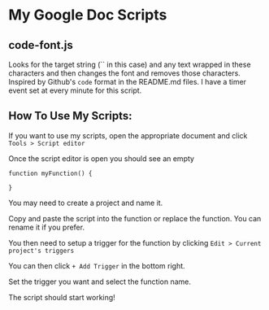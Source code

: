 # My Google Doc Scripts

## code-font.js
Looks for the target string (`` in this case) and 
any text wrapped in these characters and then changes 
the font and removes those characters.
Inspired by Github's ``` code ``` format in the README.md files.
I have a timer event set at every minute for this script.

## How To Use My Scripts:
If you want to use my scripts, open the appropriate 
document and click ```Tools > Script editor```

Once the script editor is open you should see an 
empty
```
function myFunction() {

}
```

You may need to create a project and name it.

Copy and paste the script into the function or 
replace the function. You can rename it if you
prefer.

You then need to setup a trigger for the function by 
clicking ```Edit > Current project's triggers```

You can then click ```+ Add Trigger``` in the bottom 
right.

Set the trigger you want and select the function name.

The script should start working!